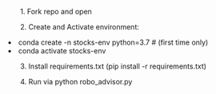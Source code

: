 
<ol>1. Fork repo and open</ol>

<ol>2. Create and Activate environment:</ol>
    <li>conda create -n stocks-env python=3.7 # (first time only)</li>
    <li>conda activate stocks-env</li>
<ol>3. Install requirements.txt (pip install -r requirements.txt)</ol>
<ol>4. Run via python robo_advisor.py</ol>
